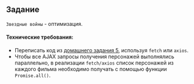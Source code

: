 ## Задание

`Звездные войны` - оптимизация.

#### Технические требования:
- Переписать код из [домашнего задания 5](../homework5/readme.md), используя `fetch` или `axios`.
- Чтобы все AJAX запросы получения персонажей выполнялись параллельно, в реализации `fetch/axios` список персонажей из каждого фильма необходимо получать с помощью функции `Promise.all()`.
